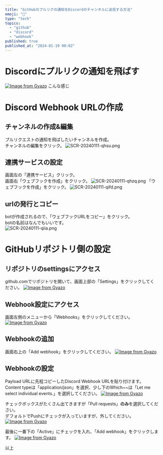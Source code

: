 ```yaml
---
title: "GitHubのプルリクの通知をDiscordのチャンネルに送信する方法"
emoji: "🦊"
type: "tech"
topics:
  - "github"
  - "discord"
  - "webhook"
published: true
published_at: "2024-01-19 00:02"
---
```


# Discordにプルリクの通知を飛ばす
[![Image from Gyazo](https://i.gyazo.com/b77e2c76a1da22989dc21a3bbab99cdd.png)](https://gyazo.com/b77e2c76a1da22989dc21a3bbab99cdd)
こんな感じ

# Discord Webhook URLの作成
## チャンネルの作成&編集
プルリクエストの通知を飛ばしたいチャンネルを作成。  
チャンネルの編集をクリック。
![SCR-20240111-qhsu.png](https://qiita-image-store.s3.ap-northeast-1.amazonaws.com/0/685958/659d36aa-b26c-a3c3-c680-f0193db30808.png)


## 連携サービスの設定
画面左の「連携サービス」クリック。  
画面右「ウェブフックを作成」をクリック。
![SCR-20240111-qhzq.png](https://qiita-image-store.s3.ap-northeast-1.amazonaws.com/0/685958/6e06bfec-cd76-32d7-2026-d8ef6738fbe0.png)
「ウェブフックを作成」をクリック。
![SCR-20240111-qifd.png](https://qiita-image-store.s3.ap-northeast-1.amazonaws.com/0/685958/b3e7aaf3-c814-d81d-78a4-a5e30283dcfd.png)

## urlの発行とコピー
botが作成されるので、「ウェブフックURLをコピー」をクリック。  
botの名前はなんでもいいです。  
![SCR-20240111-qiia.png](https://qiita-image-store.s3.ap-northeast-1.amazonaws.com/0/685958/f55c9f4b-5dcc-6faa-8bf1-221012b6a17e.png)

# GitHubリポジトリ側の設定

## リポジトリのsettingsにアクセス
github.comでリポジトリを開いて、画面上部の「Settings」をクリックしてください。
[![Image from Gyazo](https://i.gyazo.com/b6dfdce568da207f30089220c1b63c4b.png)](https://gyazo.com/b6dfdce568da207f30089220c1b63c4b)

## Webhook設定にアクセス
画面左側のメニューから「Webhooks」をクリックしてください。
[![Image from Gyazo](https://i.gyazo.com/9e79f7158fe94275e24db0fc12580bc9.png)](https://gyazo.com/9e79f7158fe94275e24db0fc12580bc9)

## Webhookの追加
画面右上の「Add webhook」をクリックしてください。
[![Image from Gyazo](https://i.gyazo.com/54f3532091f80dec7325acae9bf3c3b2.png)](https://gyazo.com/54f3532091f80dec7325acae9bf3c3b2)

## Webhookの設定
Payload URLに先程コピーしたDiscord Webhook URLを貼り付けます。  
Content typeは「application/json」を選択、少し下のWhich~~は「Let me select individual events.」を選択してください。
[![Image from Gyazo](https://i.gyazo.com/36ab350404c75d41878a306bbafc00c2.png)](https://gyazo.com/36ab350404c75d41878a306bbafc00c2)

チェックボックスがたくさん出てきますが「Pull requests」**のみ**を選択してください。  
デフォルトでPushにチェックが入っていますが、外してください。
[![Image from Gyazo](https://i.gyazo.com/77ad6f3e6fed1319c05dfee9b848dad0.png)](https://gyazo.com/77ad6f3e6fed1319c05dfee9b848dad0)

最後に一番下の「Active」にチェックを入れ、「Add webhook」をクリックします。
[![Image from Gyazo](https://i.gyazo.com/061e7bfa12507954cce15cc0967a7d2a.png)](https://gyazo.com/061e7bfa12507954cce15cc0967a7d2a)

以上